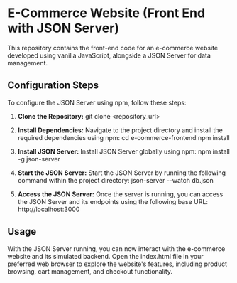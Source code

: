 # E-Commerce Website (Front End with JSON Server)

This repository contains the front-end code for an e-commerce website developed using vanilla JavaScript, alongside a JSON Server for data management.

## Configuration Steps

To configure the JSON Server using npm, follow these steps:

1. **Clone the Repository:**
git clone <repository_url>

2. **Install Dependencies:**
Navigate to the project directory and install the required dependencies using npm:
cd e-commerce-frontend
npm install

3. **Install JSON Server:**
Install JSON Server globally using npm:
npm install -g json-server

4. **Start the JSON Server:**
Start the JSON Server by running the following command within the project directory:
json-server --watch db.json

5. **Access the JSON Server:**
Once the server is running, you can access the JSON Server and its endpoints using the following base URL:
http://localhost:3000

## Usage

With the JSON Server running, you can now interact with the e-commerce website and its simulated backend. Open the index.html file in your preferred web browser to explore the website's features, including product browsing, cart management, and checkout functionality.
